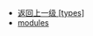 - [返回上一级 [types]](web前端/工具库/Swiper/swiper-8.4.7/swiper/types/)
- [modules](web前端/工具库/Swiper/swiper-8.4.7/swiper/types/modules/)
